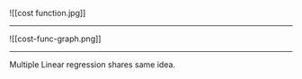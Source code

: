 
![[cost function.jpg]]

---


![[cost-func-graph.png]]

---
Multiple Linear regression shares same idea.

